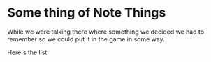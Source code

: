 # Some thing of Note Things #

While we were talking there where something we decided we had to remember so we could put it in the game in some way.

Here's the list:
